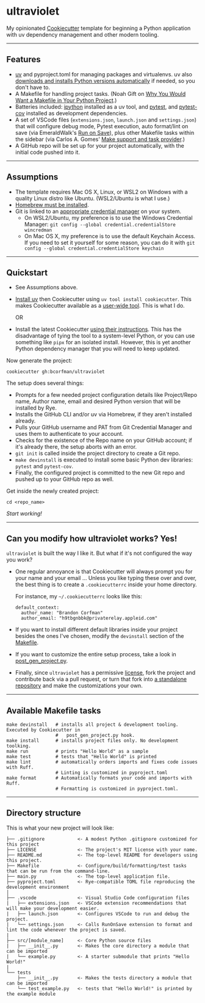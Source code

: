 # ultraviolet

My opinionated [Cookiecutter] template for beginning a Python application with uv dependency management and other modern tooling.

_____
## Features

* [uv] and pyproject.toml for managing packages and virtualenvs. uv also [downloads and installs Python versions automatically](https://docs.astral.sh/uv/#python-management) if needed, so you don't have to.
* A Makefile for handling project tasks. (Noah Gift on [Why You Would Want a Makefile in Your Python Project](https://www.youtube.com/watch?v=Kvxaj6pHeVA&t=624s).)
* Batteries included: [ipython] installed as a uv tool, and [pytest], and [pytest-cov] installed as development dependencies.
* A set of VSCode files (`extensions.json`, `launch.json` and `settings.json`) that will configure debug mode, Pytest execution, auto format/lint on save (via EmeraldWalk's [Run on Save]), plus other Makefile tasks within the sidebar (via Carlos A. Gomes' [Make support and task provider].)
* A GitHub repo will be set up for your project automatically, with the initial code pushed into it. 

______
## Assumptions

* The template requires Mac OS X, Linux, or WSL2 on Windows with a quality Linux distro like Ubuntu. (WSL2/Ubuntu is what I use.)
* [Homebrew must be installed](https://brew.sh).
* Git is linked to an [appropriate credential manager](https://github.com/git-ecosystem/git-credential-manager/blob/release/docs/credstores.md) on your system.
  - On WSL2/Ubuntu, my preference is to use the Windows Credential Manager: `git config --global credential.credentialStore wincredman`
  - On Mac OS X, my preference is to use the default Keychain Access. If you need to set it yourself for some reason, you can do it with `git config --global credential.credentialStore keychain`

_______
## Quickstart

* See Assumptions above.

* [Install uv](https://docs.astral.sh/uv/getting-started/installation/) then Cookiecutter using `uv tool install cookiecutter`. This makes Cookiecutter available as a [user-wide tool](https://docs.astral.sh/uv/getting-started/features/#tools). This is what I do.

  OR

* Install the latest Cookiecutter [using their instructions](https://cookiecutter.readthedocs.io/en/2.6.0/installation.html). This has the disadvantage of tying the tool to a system-level Python, or you can use something like `pipx` for an isolated install. However, this is yet another Python dependency manager that you will need to keep updated.


Now generate the project:

    cookiecutter gh:bcorfman/ultraviolet

The setup does several things:
  - Prompts for a few needed project configuration details like Project/Repo name, Author name, email and desired Python version that will be installed by Rye.
  - Installs the GitHub CLI and/or uv via Homebrew, if they aren't installed already.
  - Pulls your GitHub username and PAT from Git Credential Manager and uses them to authenticate to your account.
  - Checks for the existence of the Repo name on your GitHub account; if it's already there, the setup aborts with an error.
  - `git init` is called inside the project directory to create a Git repo.
  - `make devinstall` is executed to install some basic Python dev libraries: `pytest` and `pytest-cov`.
  - Finally, the configured project is committed to the new Git repo and pushed up to your GitHub repo as well. 

Get inside the newly created project:

    cd <repo_name>

_Start working!_

___
## Can you modify how ultraviolet works? Yes!

`ultraviolet` is built the way I like it. But what if it's not configured the way you work?

* One regular annoyance is that Cookiecutter will always prompt you for your name and your email ... Unless you like typing these over and over, the best thing is to create a `.cookiecutterrc` inside your home directory.
  
  For instance, my `~/.cookiecutterrc` looks like this:

  ```
  default_context:
    author_name: "Brandon Corfman"
    author_email: "h9tbgnbbk@privaterelay.appleid.com"
  ```
  
* If you want to install different default libraries inside your project besides the ones I've chosen, modify the `devinstall` section of the [Makefile](https://github.com/bcorfman/ultraviolet/blob/main/%7B%7B%20cookiecutter.repo_name%20%7D%7D/Makefile).
* If you want to customize the entire setup process, take a look in [post_gen_project.py](https://github.com/bcorfman/ultraviolet/blob/main/hooks/post_gen_project.py). 
* Finally, since `ultraviolet` has a permissive [license](https://github.com/bcorfman/ultraviolet/blob/main/LICENSE), fork the project and contribute back via a pull request, or turn that fork into [a standalone repository](https://docs.github.com/en/pull-requests/collaborating-with-pull-requests/working-with-forks/detaching-a-fork) and make the customizations your own. 

___________________________
## Available Makefile tasks

    make devinstall   # installs all project & development tooling. Executed by Cookiecutter in
                      #   post_gen_project.py hook.
    make install      # installs project files only. No development toolking.
    make run          # prints "Hello World" as a sample
    make test         # tests that "Hello World" is printed
    make lint         # automatically orders imports and fixes code issues with Ruff. 
                      # Linting is customized in pyproject.toml
    make format       # Automatically formats your code and imports with Ruff. 
                      # Formatting is customized in pyproject.toml.

______________________
## Directory structure

This is what your new project will look like:

    ├── .gitignore            <- A modest Python .gitignore customized for this project
    ├── LICENSE               <- The project's MIT license with your name.
    ├── README.md             <- The top-level README for developers using this project.
    ├── Makefile              <- Configure/build/formatting/test tasks that can be run from the command-line. 
    ├── main.py               <- The top-level application file.
    ├── pyproject.toml        <- Rye-compatible TOML file reproducing the development environment
    │    
    ├── .vscode               <- Visual Studio Code configuration files
    |   ├── extensions.json   <- VSCode extension recommendations that will make your development easier.
    |   ├── launch.json       <- Configures VSCode to run and debug the project.
    |   └── settings.json     <- Calls RunOnSave extension to format and lint the code whenever the project is saved.
    |
    ├── src/[module_name]     <- Core Python source files
    |   ├── __init__.py       <- Makes the core directory a module that can be imported
    |   └── example.py        <- A starter submodule that prints "Hello World!"
    |
    └── tests                     
        ├── __init__.py       <- Makes the tests directory a module that can be imported
        └── test_example.py   <- tests that "Hello World!" is printed by the example module



[Cookiecutter]: https://github.com/audreyr/cookiecutter
[uv]: https://docs.astral.sh/uv/
[ipython]: https://ipython.org
[pytest]: https://docs.pytest.org/en
[Run on Save]: https://marketplace.visualstudio.com/items?itemName=emeraldwalk.RunOnSave
[Make support and task provider]: https://marketplace.visualstudio.com/items?itemName=carlos-algms.make-task-provider
[pytest-cov]: https://pytest-cov.readthedocs.io/en/latest/readme.html
